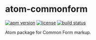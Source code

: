 atom-commonform
===============

[![apm version](https://img.shields.io/apm/v/commonform.svg)](https://atom.io/package/commonform)
[![license](https://img.shields.io/badge/license-Apache--2.0-303284.svg)](http://www.apache.org/licenses/LICENSE-2.0)
[![build status](https://img.shields.io/travis/commonform/atom-commonform.js.svg)](http://travis-ci.org/commonform/atom-commonform.js)

Atom package for Common Form markup.
